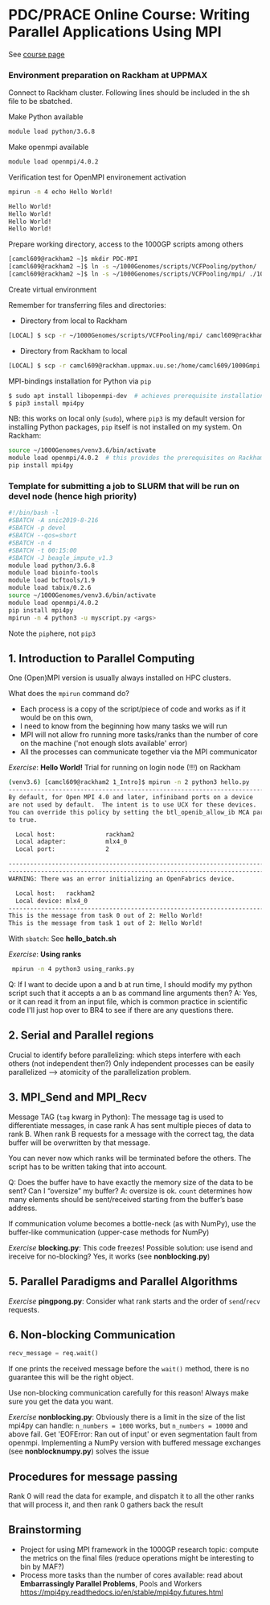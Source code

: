 # PDC/PRACE Online Course: Writing Parallel Applications Using MPI

See [course page](https://github.com/PDC-support/introduction-to-mpi) 

### Environment preparation on Rackham at UPPMAX
Connect to Rackham cluster. Following lines should be included in the sh file to be sbatched.

Make Python available
```bash
module load python/3.6.8
```

Make openmpi available
```bash
module load openmpi/4.0.2
```
Verification test for OpenMPI environement activation
```bash
mpirun -n 4 echo Hello World!

Hello World!
Hello World!
Hello World!
Hello World!
```

Prepare working directory, access to the 1000GP scripts among others

```bash
[camcl609@rackham2 ~]$ mkdir PDC-MPI
[camcl609@rackham2 ~]$ ln -s ~/1000Genomes/scripts/VCFPooling/python/ ./1000Gpy
[camcl609@rackham2 ~]$ ln -s ~/1000Genomes/scripts/VCFPooling/mpi/ ./1000Gmpi
```

Create virtual environment

Remember for transferring files and directories:
* Directory from local to Rackham
```bash
[LOCAL] $ scp -r ~/1000Genomes/scripts/VCFPooling/mpi/ camcl609@rackham.uppmax.uu.se:/home/camcl609/1000Gmpi
```
* Directory from Rackham to local
```bash
[LOCAL] $ scp -r camcl609@rackham.uppmax.uu.se:/home/camcl609/1000Gmpi ~/1000Genomes/scripts/VCFPooling/mpi/
```

MPI-bindings installation for Python via `pip`
```bash
$ sudo apt install libopenmpi-dev  # achieves prerequisite installation
$ pip3 install mpi4py
```
NB: this works on local only (`sudo`), where `pip3` is my default version for installing Python packages, `pip` itself is not installed on my system. On Rackham:
```bash
source ~/1000Genomes/venv3.6/bin/activate
module load openmpi/4.0.2  # this provides the prerequisites on Rackham
pip install mpi4py
```


### Template for submitting a job to SLURM that will be run on devel node (hence high priority)
```bash
#!/bin/bash -l
#SBATCH -A snic2019-8-216
#SBATCH -p devel
#SBATCH --qos=short
#SBATCH -n 4
#SBATCH -t 00:15:00
#SBATCH -J beagle_impute_v1.3
module load python/3.6.8
module load bioinfo-tools
module load bcftools/1.9
module load tabix/0.2.6
source ~/1000Genomes/venv3.6/bin/activate
module load openmpi/4.0.2
pip install mpi4py
mpirun -n 4 python3 -u myscript.py <args>
```

Note the `pip`here, not `pip3`



## 1. Introduction to Parallel Computing
One (Open)MPI version is usually always installed on HPC clusters.

What does the `mpirun` command do?
* Each process is a copy of the script/piece of code and works as if it would be on this own,
* I need to know from the beginning how many tasks we will run
* MPI will not allow fro running more tasks/ranks than the number of core on the machine ('not enough slots available' error)
* All the processes can communicate together via the MPI communicator

_Exercise_: **Hello World!**
Trial for running on login node (!!!) on Rackham
```bash
(venv3.6) [camcl609@rackham2 1_Intro]$ mpirun -n 2 python3 hello.py
--------------------------------------------------------------------------
By default, for Open MPI 4.0 and later, infiniband ports on a device
are not used by default.  The intent is to use UCX for these devices.
You can override this policy by setting the btl_openib_allow_ib MCA parameter
to true.

  Local host:              rackham2
  Local adapter:           mlx4_0
  Local port:              2

--------------------------------------------------------------------------
--------------------------------------------------------------------------
WARNING: There was an error initializing an OpenFabrics device.

  Local host:   rackham2
  Local device: mlx4_0
--------------------------------------------------------------------------
This is the message from task 0 out of 2: Hello World!
This is the message from task 1 out of 2: Hello World!
```

With `sbatch`:
See __hello_batch.sh__

_Exercise_: **Using ranks**
```bash
 mpirun -n 4 python3 using_ranks.py
```
Q: If I want to decide upon a and b at run time, I should modify my python script such that it accepts a an b as command line arguments then? 
A: Yes, or it can read it from an input file, which is common practice in scientific code 
I'll just hop over to BR4 to see if there are any questions there.


## 2. Serial and Parallel regions
Crucial to identify before parallelizing: which steps interfere with each others (not independent then?) 
Only independent processes can be easily parallelized --> atomicity of the parallelization problem.

## 3. MPI_Send and MPI_Recv
Message TAG (`tag` kwarg in Python): The message tag is used to differentiate messages, in case rank A has sent multiple pieces of data to rank B. When rank B requests for a message with the correct tag, the data buffer will be overwritten by that message.

You can never now which ranks will be terminated before the others. The script has to be written taking that into account.

Q: Does the buffer have to have exactly the memory size of the data to be sent? Can I “oversize” my buffer?
A: oversize is ok. `count` determines how many elements should be sent/received starting from the buffer’s base address.

If communication volume becomes a bottle-neck (as with NumPy), use the buffer-like communication (upper-case methods for NumPy)

_Exercise_ **blocking.py**:
This code freezes!
Possible solution: use isend and ireceive for no-blocking? Yes, it works (see __nonblocking.py__)

## 5. Parallel Paradigms and Parallel Algorithms
_Exercise_ **pingpong.py**:
Consider what rank starts and the order of `send`/`recv` requests.

## 6. Non-blocking Communication
```python
recv_message = req.wait()
```
If one prints the received message before the `wait()` method, there is no guarantee this will be the right object.

Use non-blocking communication carefully for this reason! Always make sure you get the data you want.

_Exercise_ **nonblocking.py**:
Obviously there is a limit in the size of the list mpi4py can handle: `n_numbers = 1000` works, but `n_numbers = 10000` and above fail. Get 'EOFError: Ran out of input' or even segmentation fault from openmpi. 
Implementing a NumPy version with buffered message exchanges (see **nonblocknumpy.py**) solves the issue

## Procedures for message passing
Rank 0 will read the data for example, and dispatch it to all the other ranks that will process it, and then rank 0 gathers back the result


## Brainstorming
* Project for using MPI framework in the 1000GP research topic: compute the metrics on the final files (reduce operations might be interesting to bin by MAF?)
* Process more tasks than the number of cores available: read about __Embarrassingly Parallel Problems__,  Pools and Workers https://mpi4py.readthedocs.io/en/stable/mpi4py.futures.html